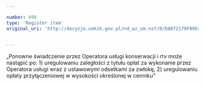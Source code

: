 ```yaml
---

number: 499
type: 'Register item'
original_uri: 'http://decyzje.uokik.gov.pl/nd_wz_um.nsf/0/DA072179F89E450EC12572DD0032959F?OpenDocument'


---
```


„Ponowne świadczenie przez Operatora usługi konserwacji i rtv może nastąpić po: 1) uregulowaniu zaległości z tytułu opłat za wykonanie przez Operatora usługi wraz z ustawowymi odsetkami za zwłokę, 2) uregulowaniu opłaty przyłączeniowej w wysokości określonej w cenniku”
